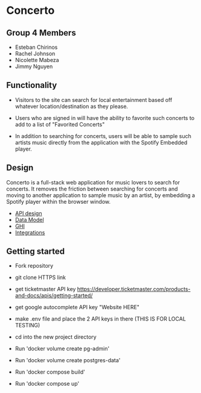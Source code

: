 # Concerto

## Group 4 Members
- Esteban Chirinos
- Rachel Johnson
- Nicolette Mabeza
- Jimmy Nguyen

## Functionality
- Visitors to the site can search for local entertainment based off whatever location/destination as they please.

- Users who are signed in will have the ability to favorite such concerts to add to a list of "Favorited Concerts"

- In addition to searching for concerts, users will be able to sample such artists music directly from the application with the Spotify Embedded player.


## Design
Concerto is a full-stack web application for music lovers to search for concerts. It removes the friction between searching for concerts and moving to another application to sample music by an artist, by embedding a Spotify player within the browser window.

- [API design](docs/api-design.md)
- [Data Model](docs/data-model.md)
- [GHI](docs/ghi.md)
- [Integrations](docs/integrations.md)

## Getting started

- Fork repository

- git clone HTTPS link

- get ticketmaster API key https://developer.ticketmaster.com/products-and-docs/apis/getting-started/

- get google autocomplete API key "Website HERE"

- make .env file and place the 2 API keys in there (THIS IS FOR LOCAL TESTING)

- cd into the new project directory

- Run 'docker volume create pg-admin'

- Run 'docker volume create postgres-data'

- Run 'docker compose build'

- Run 'docker compose up'
